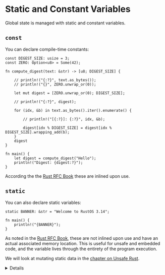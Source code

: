 # Static and Constant Variables

Global state is managed with static and constant variables.

## `const`

You can declare compile-time constants:

```rust,editable
const DIGEST_SIZE: usize = 3;
const ZERO: Option<u8> = Some(42);

fn compute_digest(text: &str) -> [u8; DIGEST_SIZE] {

    // println!("{:?}", text.as_bytes());
    // println!("{}", ZERO.unwrap_or(0));

    let mut digest = [ZERO.unwrap_or(0); DIGEST_SIZE];

    // println!("{:?}", digest);

    for (idx, &b) in text.as_bytes().iter().enumerate() {

        // println!("[{:?}]: {:?}", idx, &b);
        
        digest[idx % DIGEST_SIZE] = digest[idx % DIGEST_SIZE].wrapping_add(b);
    }
    digest
}

fn main() {
    let digest = compute_digest("Hello");
    println!("Digest: {digest:?}");
}
```

According the the [Rust RFC Book][1] these are inlined upon use.

## `static`

You can also declare static variables:

```rust,editable
static BANNER: &str = "Welcome to RustOS 3.14";

fn main() {
    println!("{BANNER}");
}
```

As noted in the [Rust RFC Book][1], these are not inlined upon use and have an actual associated memory location.  This is useful for unsafe and embedded code, and the variable lives through the entirety of the program execution.


We will look at mutating static data in the [chapter on Unsafe Rust](../unsafe.md).

<details>

* `pub fn unwrap_or(self, default: T) -> T`. Returns the contained `Some` value or a provided default. Here, ZERO.unwrap_or(0) is equal to 42. It would return 0 if ZERO was equal to None.
* `const` is used to define a constant value that is inlined wherever it is used. inlingin means that the compiler replaces all instances of the constant with its value.
* `static`, on the other hand have a fixed memory location and can be mutated.

</details>

[1]: https://rust-lang.github.io/rfcs/0246-const-vs-static.html
